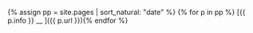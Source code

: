 {% assign pp = site.pages | sort_natural: "date" %}
{% for p in pp %} [{{ p.info }} __ ]({{ p.url }}){% endfor %}
